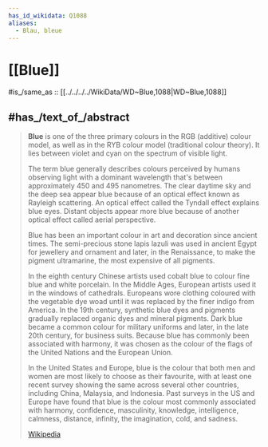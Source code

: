 ```yaml
---
has_id_wikidata: Q1088
aliases:
  - Blau, bleue
---
```


# [[Blue]] 

#is_/same_as :: [[../../../../WikiData/WD~Blue,1088|WD~Blue,1088]] 

## #has_/text_of_/abstract 

> **Blue** is one of the three primary colours in the RGB (additive) colour model, 
> as well as in the RYB colour model (traditional colour theory). 
> It lies between violet and cyan on the spectrum of visible light. 
> 
> The term blue generally describes colours perceived by humans observing light 
> with a dominant wavelength that's between approximately 450 and 495 nanometres. 
> The clear daytime sky and the deep sea appear blue 
> because of an optical effect known as Rayleigh scattering. 
> An optical effect called the Tyndall effect explains blue eyes. 
> Distant objects appear more blue because of another optical effect called aerial perspective.
>
> Blue has been an important colour in art and decoration since ancient times. 
> The semi-precious stone lapis lazuli was used in ancient Egypt for jewellery and ornament 
> and later, in the Renaissance, to make the pigment ultramarine, the most expensive of all pigments. 
> 
> In the eighth century Chinese artists used cobalt blue to colour fine blue and white porcelain. 
> In the Middle Ages, European artists used it in the windows of cathedrals. Europeans wore clothing coloured with the vegetable dye woad until it was replaced by the finer indigo from America. In the 19th century, synthetic blue dyes and pigments gradually replaced organic dyes and mineral pigments. Dark blue became a common colour for military uniforms and later, in the late 20th century, for business suits. Because blue has commonly been associated with harmony, it was chosen as the colour of the flags of the United Nations and the European Union.
>
> In the United States and Europe, blue is the colour that both men and women are most likely to choose as their favourite, with at least one recent survey showing the same across several other countries, including China, Malaysia, and Indonesia. Past surveys in the US and Europe have found that blue is the colour most commonly associated with harmony, confidence, masculinity, knowledge, intelligence, calmness, distance, infinity, the imagination, cold, and sadness.
>
> [Wikipedia](https://en.wikipedia.org/wiki/Blue) 


